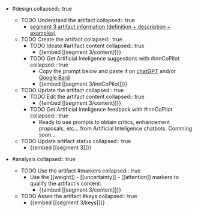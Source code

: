 
- #design
   collapsed:: true
  - TODO Understand the artifact
    collapsed:: true
    - [segment 3 artifact information (definition + description + examples)](https://go.innbok.com/#/page/innBoK%2Fsegment-%28id%29%2Finfo)
  - TODO Create the artifact
     collapsed:: true
    - TODO Ideate #artifact content
      collapsed:: true
      - {{embed [[segment 3/content]]}}
    - TODO Get Artificial Inteligence suggestions with #innCoPilot
      collapsed:: true
      - Copy the prompt below and paste it on [chatGPT](https://chat.openai.com) and/or [Google Bard](https://bard.google.com/chat)
      - {{embed [[segment 3/innCoPilot]]}}
  - TODO Update the artifact
    collapsed:: true
    - TODO Edit the artifact content
     collapsed:: true
      - {{embed [[segment 3/content]]}}
    - TODO Get Artificial Inteligence feedback with #innCoPilot
      collapsed:: true
      - Ready to use prompts to obtain critics, enhancement proposals, etc... from Artificial Inteligence chatbots. Comming soon...
  - TODO Update artifact status
    collapsed:: true
    - {{embed [[segment 3]]}}


- #analysis
  collapsed:: true
  - TODO Use the artifact #markers
    collapsed:: true
    - Use the [[weight]] - [[uncertainty]] - [[attention]] markers to qualify the artifact's content:
      - {{embed [[segment 3/content]]}}
  - TODO Asses the artifact #keys
    collapsed:: true
    - {{embed [[segment 3/keys]]}}



